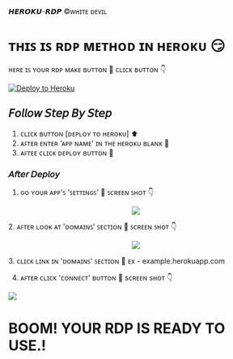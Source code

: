 𝙃𝙀𝙍𝙊𝙆𝙐-𝙍𝘿𝙋
©ᴡʜɪᴛᴇ ᴅᴇᴠɪʟ 
# ᴛʜɪꜱ ɪꜱ ʀᴅᴘ ᴍᴇᴛʜᴏᴅ ɪɴ ʜᴇʀᴏᴋᴜ 😏

ʜᴇʀᴇ ɪꜱ ʏᴏᴜʀ ʀᴅᴘ ᴍᴀᴋᴇ ʙᴜᴛᴛᴏɴ 🤫
ᴄʟɪᴄᴋ ʙᴜᴛᴛᴏɴ 👇
<p><a href="https://dashboard.heroku.com/new?template=https://github.com/OsharaShaveen/HerokuRdp"> <img src="https://www.herokucdn.com/deploy/button.svg" alt="Deploy to Heroku" /></a></p>


## 𝘍𝘰𝘭𝘭𝘰𝘸 𝘚𝘵𝘦𝘱 𝘉𝘺 𝘚𝘵𝘦𝘱

1. ᴄʟɪᴄᴋ ʙᴜᴛᴛᴏɴ [ᴅᴇᴘʟᴏʏ ᴛᴏ ʜᴇʀᴏᴋᴜ] ⬆
2. ᴀꜰᴛᴇʀ ᴇɴᴛᴇʀ 'ᴀᴘᴘ ɴᴀᴍᴇ' ɪɴ ᴛʜᴇ ʜᴇʀᴏᴋᴜ ʙʟᴀɴᴋ 🤫
3. ᴀꜰᴛᴇᴇ ᴄʟɪᴄᴋ ᴅᴇᴘʟᴏʏ ʙᴜᴛᴛᴏɴ 🤫

### 𝘈𝘧𝘵𝘦𝘳 𝘋𝘦𝘱𝘭𝘰𝘺

1. ɢᴏ ʏᴏᴜʀ ᴀᴘᴘ'ꜱ 'ꜱᴇᴛᴛɪɴɢꜱ' 🤫 ꜱᴄʀᴇᴇɴ ꜱʜᴏᴛ 👇
 <p align="center">
  <img src="https://telegra.ph/file/906a3928189ef519970c0.jpg">
</p>
2. ᴀꜰᴛᴇʀ ʟᴏᴏᴋ ᴀᴛ 'ᴅᴏᴍᴀɪɴꜱ' ꜱᴇᴄᴛɪᴏɴ 🤫 ꜱᴄʀᴇᴇɴ ꜱʜᴏᴛ 👇
    <p align="center">
  <img src="https://telegra.ph/file/9099badaf3158ffa975d0.jpg">
</p>
3. ᴄʟɪᴄᴋ ʟɪɴᴋ ɪɴ 'ᴅᴏᴍᴀɪɴꜱ' ꜱᴇᴄᴛɪᴏɴ 🤫
   ᴇx - example.herokuapp.com
  
4. ᴀꜰᴛᴇʀ ᴄʟɪᴄᴋ 'ᴄᴏɴɴᴇᴄᴛ' ʙᴜᴛᴛᴏɴ 🤫 sᴄʀᴇᴇɴ sʜᴏᴛ 👇
     <p align="center">
  <img src="https://telegra.ph/file/49f931cf1ee2646f0a58f.png">
</p>


# BOOM! YOUR RDP IS READY TO USE.!
